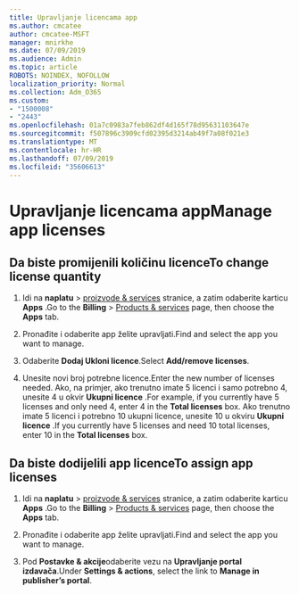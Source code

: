 ```yaml
---
title: Upravljanje licencama app
ms.author: cmcatee
author: cmcatee-MSFT
manager: mnirkhe
ms.date: 07/09/2019
ms.audience: Admin
ms.topic: article
ROBOTS: NOINDEX, NOFOLLOW
localization_priority: Normal
ms.collection: Adm_O365
ms.custom:
- "1500008"
- "2443"
ms.openlocfilehash: 01a7c0983a7feb862df4d165f78d95631103647e
ms.sourcegitcommit: f507896c3909cfd02395d3214ab49f7a08f021e3
ms.translationtype: MT
ms.contentlocale: hr-HR
ms.lasthandoff: 07/09/2019
ms.locfileid: "35606613"
---
```

# <a name="manage-app-licenses"></a><span data-ttu-id="c38e0-102">Upravljanje licencama app</span><span class="sxs-lookup"><span data-stu-id="c38e0-102">Manage app licenses</span></span>

## <a name="to-change-license-quantity"></a><span data-ttu-id="c38e0-103">Da biste promijenili količinu licence</span><span class="sxs-lookup"><span data-stu-id="c38e0-103">To change license quantity</span></span>

1. <span data-ttu-id="c38e0-104">Idi na **naplatu** > [proizvode & services](https://go.microsoft.com/fwlink/p/?linkid=842054) stranice, a zatim odaberite karticu **Apps** .</span><span class="sxs-lookup"><span data-stu-id="c38e0-104">Go to the **Billing** > [Products & services](https://go.microsoft.com/fwlink/p/?linkid=842054) page, then choose the **Apps** tab.</span></span>

2. <span data-ttu-id="c38e0-105">Pronađite i odaberite app želite upravljati.</span><span class="sxs-lookup"><span data-stu-id="c38e0-105">Find and select the app you want to manage.</span></span>  

3. <span data-ttu-id="c38e0-106">Odaberite **Dodaj Ukloni licence**.</span><span class="sxs-lookup"><span data-stu-id="c38e0-106">Select **Add/remove licenses**.</span></span>

4. <span data-ttu-id="c38e0-107">Unesite novi broj potrebne licence.</span><span class="sxs-lookup"><span data-stu-id="c38e0-107">Enter the new number of licenses needed.</span></span> <span data-ttu-id="c38e0-108">Ako, na primjer, ako trenutno imate 5 licenci i samo potrebno 4, unesite 4 u okvir **Ukupni licence** .</span><span class="sxs-lookup"><span data-stu-id="c38e0-108">For example, if you currently have 5 licenses and only need 4, enter 4 in the **Total licenses** box.</span></span> <span data-ttu-id="c38e0-109">Ako trenutno imate 5 licenci i potrebno 10 ukupni licence, unesite 10 u okviru **Ukupni licence** .</span><span class="sxs-lookup"><span data-stu-id="c38e0-109">If you currently have 5 licenses and need 10 total licenses, enter 10 in the **Total licenses** box.</span></span>

## <a name="to-assign-app-licenses"></a><span data-ttu-id="c38e0-110">Da biste dodijelili app licence</span><span class="sxs-lookup"><span data-stu-id="c38e0-110">To assign app licenses</span></span>

1. <span data-ttu-id="c38e0-111">Idi na **naplatu** > [proizvode & services](https://go.microsoft.com/fwlink/p/?linkid=842054) stranice, a zatim odaberite karticu **Apps** .</span><span class="sxs-lookup"><span data-stu-id="c38e0-111">Go to the **Billing** > [Products & services](https://go.microsoft.com/fwlink/p/?linkid=842054) page, then choose the **Apps** tab.</span></span>

2. <span data-ttu-id="c38e0-112">Pronađite i odaberite app želite upravljati.</span><span class="sxs-lookup"><span data-stu-id="c38e0-112">Find and select the app you want to manage.</span></span>  

3. <span data-ttu-id="c38e0-113">Pod **Postavke & akcije**odaberite vezu na **Upravljanje portal izdavača**.</span><span class="sxs-lookup"><span data-stu-id="c38e0-113">Under **Settings & actions**, select the link to **Manage in publisher’s portal**.</span></span>